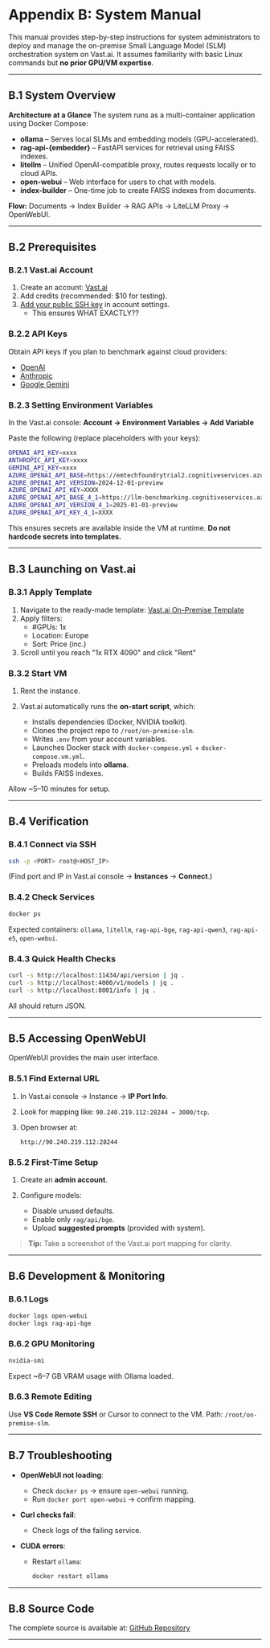# Appendix B: System Manual

This manual provides step-by-step instructions for system administrators to deploy and manage the on-premise Small Language Model (SLM) orchestration system on Vast.ai.
It assumes familiarity with basic Linux commands but **no prior GPU/VM expertise**.

---

## B.1 System Overview

**Architecture at a Glance**
The system runs as a multi-container application using Docker Compose:

- **ollama** – Serves local SLMs and embedding models (GPU-accelerated).
- **rag-api-{embedder}** – FastAPI services for retrieval using FAISS indexes.
- **litellm** – Unified OpenAI-compatible proxy, routes requests locally or to cloud APIs.
- **open-webui** – Web interface for users to chat with models.
- **index-builder** – One-time job to create FAISS indexes from documents.

**Flow:**
Documents → Index Builder → RAG APIs → LiteLLM Proxy → OpenWebUI.

---

## B.2 Prerequisites

### B.2.1 Vast.ai Account
1. Create an account: [Vast.ai](https://vast.ai/)
2. Add credits (recommended: $10 for testing).
3. [Add your public SSH key](https://vast.ai/docs/ssh-keys/) in account settings.
   - This ensures WHAT EXACTLY??

### B.2.2 API Keys
Obtain API keys if you plan to benchmark against cloud providers:

- [OpenAI](https://platform.openai.com/account/api-keys)
- [Anthropic](https://console.anthropic.com/settings/keys)
- [Google Gemini](https://aistudio.google.com/app/apikey)

### B.2.3 Setting Environment Variables
In the Vast.ai console:
**Account → Environment Variables → Add Variable**

Paste the following (replace placeholders with your keys):

```bash
OPENAI_API_KEY=xxxx
ANTHROPIC_API_KEY=xxxx
GEMINI_API_KEY=xxxx
AZURE_OPENAI_API_BASE=https://emtechfoundrytrial2.cognitiveservices.azure.com
AZURE_OPENAI_API_VERSION=2024-12-01-preview
AZURE_OPENAI_API_KEY=XXXX
AZURE_OPENAI_API_BASE_4_1=https://llm-benchmarking.cognitiveservices.azure.com
AZURE_OPENAI_API_VERSION_4_1=2025-01-01-preview
AZURE_OPENAI_API_KEY_4_1=XXXX
````

This ensures secrets are available inside the VM at runtime.
**Do not hardcode secrets into templates.**

---

## B.3 Launching on Vast.ai

### B.3.1 Apply Template
1. Navigate to the ready-made template: [Vast.ai On-Premise Template](https://cloud.vast.ai?ref_id=274010&template_id=609448d4f98ab33f7b4c3f8a8477c2ed)
2. Apply filters:
   * #GPUs: 1x
   * Location: Europe
   * Sort: Price (inc.)
3. Scroll until you reach "1x RTX 4090" and click "Rent"

### B.3.2 Start VM
1. Rent the instance.
2. Vast.ai automatically runs the **on-start script**, which:

   * Installs dependencies (Docker, NVIDIA toolkit).
   * Clones the project repo to `/root/on-premise-slm`.
   * Writes `.env` from your account variables.
   * Launches Docker stack with `docker-compose.yml` + `docker-compose.vm.yml`.
   * Preloads models into **ollama**.
   * Builds FAISS indexes.

Allow \~5–10 minutes for setup.

---

## B.4 Verification

### B.4.1 Connect via SSH

```bash
ssh -p <PORT> root@<HOST_IP>
```

(Find port and IP in Vast.ai console → **Instances** → **Connect**.)

### B.4.2 Check Services

```bash
docker ps
```

Expected containers: `ollama`, `litellm`, `rag-api-bge`, `rag-api-qwen3`, `rag-api-e5`, `open-webui`.

### B.4.3 Quick Health Checks

```bash
curl -s http://localhost:11434/api/version | jq .
curl -s http://localhost:4000/v1/models | jq .
curl -s http://localhost:8001/info | jq .
```

All should return JSON.

---

## B.5 Accessing OpenWebUI

OpenWebUI provides the main user interface.

### B.5.1 Find External URL

1. In Vast.ai console → Instance → **IP Port Info**.
2. Look for mapping like: `90.240.219.112:28244 → 3000/tcp`.
3. Open browser at:

   ```
   http://90.240.219.112:28244
   ```

### B.5.2 First-Time Setup

1. Create an **admin account**.
2. Configure models:

   * Disable unused defaults.
   * Enable only `rag/api/bge`.
   * Upload **suggested prompts** (provided with system).

> **Tip:** Take a screenshot of the Vast.ai port mapping for clarity.

---

## B.6 Development & Monitoring

### B.6.1 Logs

```bash
docker logs open-webui
docker logs rag-api-bge
```

### B.6.2 GPU Monitoring

```bash
nvidia-smi
```

Expect \~6–7 GB VRAM usage with Ollama loaded.

### B.6.3 Remote Editing

Use **VS Code Remote SSH** or Cursor to connect to the VM.
Path: `/root/on-premise-slm`.

---

## B.7 Troubleshooting

* **OpenWebUI not loading**:

  * Check `docker ps` → ensure `open-webui` running.
  * Run `docker port open-webui` → confirm mapping.
* **Curl checks fail**:

  * Check logs of the failing service.
* **CUDA errors**:

  * Restart `ollama`:

    ```bash
    docker restart ollama
    ```

---

## B.8 Source Code

The complete source is available at:
[GitHub Repository](https://github.com/your-repo-link)

---
